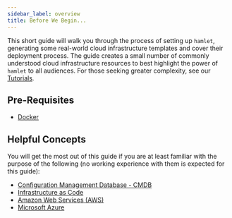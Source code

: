 ```yaml
---
sidebar_label: overview
title: Before We Begin...
---
```

This short guide will walk you through the process of setting up `hamlet`, generating some real-world cloud infrastructure templates and cover their deployment process. The guide creates a small number of commonly understood cloud infrastructure resources to best highlight the power of `hamlet` to all audiences. For those seeking greater complexity, see our [Tutorials](../tutorials/overview.md).

## Pre-Requisites
- [Docker](https://docs.docker.com/install/) 

## Helpful Concepts
You will get the most out of this guide if you are at least familiar with the purpose of the following (no working experience with them is expected for this guide):

- [Configuration Management Database - CMDB](https://en.wikipedia.org/wiki/Configuration_management_database)
- [Infrastructure as Code](https://en.wikipedia.org/wiki/Infrastructure_as_code)
- [Amazon Web Services (AWS)](https://aws.amazon.com/)
- [Microsoft Azure](https://azure.microsoft.com/)